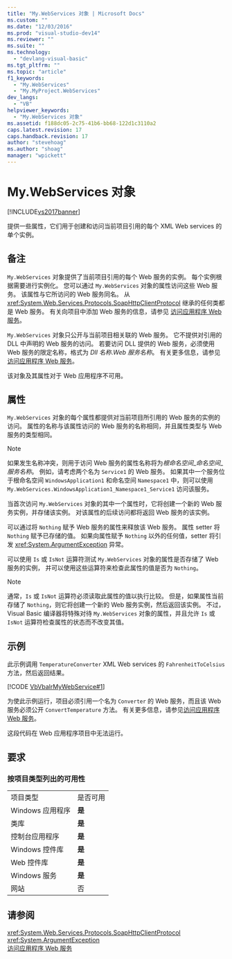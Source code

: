 ```yaml
---
title: "My.WebServices 对象 | Microsoft Docs"
ms.custom: ""
ms.date: "12/03/2016"
ms.prod: "visual-studio-dev14"
ms.reviewer: ""
ms.suite: ""
ms.technology: 
  - "devlang-visual-basic"
ms.tgt_pltfrm: ""
ms.topic: "article"
f1_keywords: 
  - "My.WebServices"
  - "My.MyProject.WebServices"
dev_langs: 
  - "VB"
helpviewer_keywords: 
  - "My.WebServices 对象"
ms.assetid: f188dc05-2c75-41b6-bb68-122d1c3110a2
caps.latest.revision: 17
caps.handback.revision: 17
author: "stevehoag"
ms.author: "shoag"
manager: "wpickett"
---
```

# My.WebServices 对象
[!INCLUDE[vs2017banner](../../../csharp/includes/vs2017banner.md)]

提供一些属性，它们用于创建和访问当前项目引用的每个 XML Web services 的单个实例。  
  
## 备注  
 `My.WebServices` 对象提供了当前项目引用的每个 Web 服务的实例。  每个实例根据需要进行实例化。  您可以通过 `My.WebServices` 对象的属性访问这些 Web 服务。  该属性与它所访问的 Web 服务同名。  从 <xref:System.Web.Services.Protocols.SoapHttpClientProtocol> 继承的任何类都是 Web 服务。  有关向项目中添加 Web 服务的信息，请参见 [访问应用程序 Web 服务](../../../visual-basic/developing-apps/programming/accessing-application-web-services.md)。  
  
 `My.WebServices` 对象只公开与当前项目相关联的 Web 服务。  它不提供对引用的 DLL 中声明的 Web 服务的访问。  若要访问 DLL 提供的 Web 服务，必须使用 Web 服务的限定名称，格式为 *Dll 名称*.*Web 服务名称*。  有关更多信息，请参见[访问应用程序 Web 服务](../../../visual-basic/developing-apps/programming/accessing-application-web-services.md)。  
  
 该对象及其属性对于 Web 应用程序不可用。  
  
## 属性  
 `My.WebServices` 对象的每个属性都提供对当前项目所引用的 Web 服务的实例的访问。  属性的名称与该属性访问的 Web 服务的名称相同，并且属性类型与 Web 服务的类型相同。  
  
> [!NOTE]
>  如果发生名称冲突，则用于访问 Web 服务的属性名称将为*根命名空间*\_*命名空间*\_*服务名称*。  例如，请考虑两个名为 `Service1` 的 Web 服务。  如果其中一个服务位于根命名空间 `WindowsApplication1` 和命名空间 `Namespace1` 中，则可以使用 `My.WebServices.WindowsApplication1_Namespace1_Service1` 访问该服务。  
  
 当首次访问 `My.WebServices` 对象的其中一个属性时，它将创建一个新的 Web 服务实例，并存储该实例。  对该属性的后续访问都将返回 Web 服务的该实例。  
  
 可以通过将 `Nothing` 赋予 Web 服务的属性来释放该 Web 服务。  属性 setter 将 `Nothing` 赋予已存储的值。  如果向属性赋予 `Nothing` 以外的任何值，setter 将引发 <xref:System.ArgumentException> 异常。  
  
 可以使用 `Is` 或 `IsNot` 运算符测试 `My.WebServices` 对象的属性是否存储了 Web 服务的实例，  并可以使用这些运算符来检查此属性的值是否为 `Nothing`。  
  
> [!NOTE]
>  通常，`Is` 或 `IsNot` 运算符必须读取此属性的值以执行比较。  但是，如果属性当前存储了 `Nothing`，则它将创建一个新的 Web 服务实例，然后返回该实例。  不过，Visual Basic 编译器将特殊对待 `My.WebServices` 对象的属性，并且允许 `Is` 或 `IsNot` 运算符检查属性的状态而不改变其值。  
  
## 示例  
 此示例调用 `TemperatureConverter` XML Web services 的 `FahrenheitToCelsius` 方法，然后返回结果。  
  
 [!CODE [VbVbalrMyWebService#1](../CodeSnippet/VS_Snippets_VBCSharp/VbVbalrMyWebService#1)]  
  
 为使此示例运行，项目必须引用一个名为 `Converter` 的 Web 服务，而且该 Web 服务必须公开 `ConvertTemperature` 方法。  有关更多信息，请参见[访问应用程序 Web 服务](../../../visual-basic/developing-apps/programming/accessing-application-web-services.md)。  
  
 这段代码在 Web 应用程序项目中无法运行。  
  
## 要求  
  
### 按项目类型列出的可用性  
  
|||  
|-|-|  
|项目类型|是否可用|  
|Windows 应用程序|**是**|  
|类库|**是**|  
|控制台应用程序|**是**|  
|Windows 控件库|**是**|  
|Web 控件库|**是**|  
|Windows 服务|**是**|  
|网站|否|  
  
## 请参阅  
 <xref:System.Web.Services.Protocols.SoapHttpClientProtocol>   
 <xref:System.ArgumentException>   
 [访问应用程序 Web 服务](../../../visual-basic/developing-apps/programming/accessing-application-web-services.md)